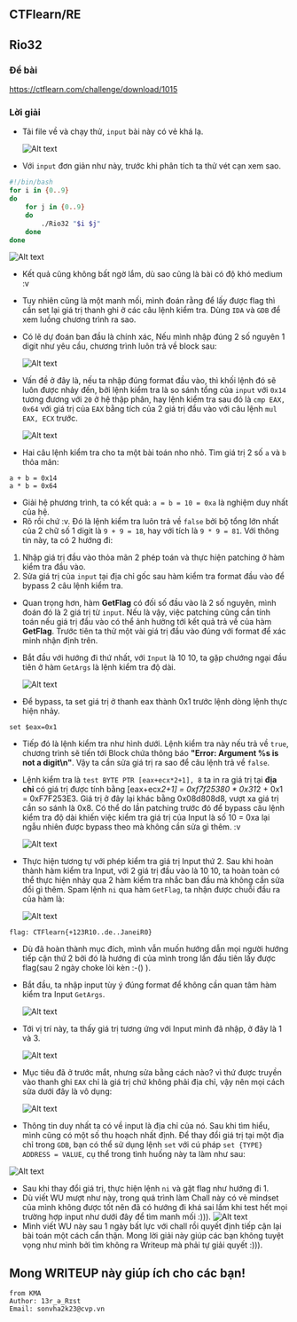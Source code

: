 ## CTFlearn/RE

## Rio32

### Đề bài

https://ctflearn.com/challenge/download/1015

### Lời giải

- Tải file về và chạy thử, `input` bài này có vẻ khá lạ.

  ![Alt text](IMG/Rio32/image.png)

- Với `input` đơn giản như này, trước khi phân tích ta thử vét cạn xem sao.

```bash script
#!/bin/bash
for i in {0..9}
do
    for j in {0..9}
    do
        ./Rio32 "$i $j"
    done
done
```

![Alt text](IMG/Rio32/image-1.png)

- Kết quả cũng không bất ngờ lắm, dù sao cũng là bài có độ khó medium :v
- Tuy nhiên cũng là một manh mối, mình đoán rằng để lấy được flag thì cần set lại giá trị thanh ghi ở các câu lệnh kiểm tra. Dùng `IDA` và `GDB` để xem luồng chương trình ra sao.

- Có lẽ dự đoán ban đầu là chính xác, Nếu mình nhập đúng 2 số nguyên 1 digit như yêu cầu, chương trình luôn trả về block sau:

  ![Alt text](IMG/Rio32/image-2.png)

- Vấn đề ở đây là, nếu ta nhập đúng format đầu vào, thì khối lệnh đó sẽ luôn được nhảy đến, bởi lệnh kiểm tra là so sánh tổng của `input` với `0x14` tương đương với `20` ở hệ thập phân, hay lệnh kiểm tra sau đó là `cmp EAX, 0x64` với giá trị của `EAX` bằng tích của 2 giá trị đầu vào với câu lệnh `mul EAX, ECX` trước.

  ![Alt text](IMG/Rio32/image-3.png)

- Hai câu lệnh kiểm tra cho ta một bài toán nho nhỏ. Tìm giá trị 2 số `a` và `b` thỏa mãn:

```
a + b = 0x14
a * b = 0x64
```

- Giải hệ phương trình, ta có kết quả: `a = b = 10 = 0xa` là nghiệm duy nhất của hệ.
- Rõ rồi chứ :v. Đó là lệnh kiểm tra luôn trả về `false` bởi bộ tổng lớn nhất của 2 chữ số 1 digit là `9 + 9 = 18`, hay với tích là `9 * 9 = 81`. Với thông tin này, ta có 2 hướng đi:

1. Nhập giá trị đầu vào thỏa mãn 2 phép toán và thực hiện patching ở hàm kiểm tra đầu vào.
2. Sửa giá trị của `input` tại địa chỉ gốc sau hàm kiểm tra format đầu vào để bypass 2 câu lệnh kiểm tra.

- Quan trọng hơn, hàm **GetFlag** có đối số đầu vào là 2 số nguyên, mình đoán đó là 2 giá trị từ `input`. Nếu là vậy, việc patching cũng cần tính toán nếu giá trị đầu vào có thể ảnh hưởng tới kết quả trả về của hàm **GetFlag**. Trước tiên ta thử một vài giá trị đầu vào đúng với format để xác minh nhận định trên.

- Bắt đầu với hướng đi thứ nhất, với `Input` là 10 10, ta gặp chướng ngại đầu tiên ở hàm `GetArgs` là lệnh kiểm tra độ dài.

  ![Alt text](IMG/Rio32/image-4.png)

- Để bypass, ta set giá trị ở thanh eax thành 0x1 trước lệnh dòng lệnh thực hiện nhảy.

```
set $eax=0x1
```

- Tiếp đó là lệnh kiểm tra như hình dưới. Lệnh kiểm tra này nếu trả về `true`, chương trình sẽ tiến tới Block chứa thông báo **"Error: Argument %s is not a digit\n"**. Vậy ta cần sửa giá trị ra sao để câu lệnh trả về `false`.
- Lệnh kiểm tra là `test BYTE PTR [eax+ecx*2+1], 8` ta in ra giá trị tại **địa chỉ** có giá trị được tính bằng [eax+ecx*2+1] = 0xf7f25380 * 0x31*2 + 0x1 = 0xF7F253E3. Giá trị ở đây lại khác bằng 0x08d808d8, vượt xa giá trị cần so sánh là 0x8. Có thể do lần patching trước đó để bypass câu lệnh kiểm tra độ dài khiến việc kiểm tra giá trị của Input là số 10 = 0xa lại ngẫu nhiên được bypass theo mà không cần sửa gì thêm. :v

  ![Alt text](IMG/Rio32/image-5.png)

- Thực hiện tương tự với phép kiểm tra giá trị Input thứ 2. Sau khi hoàn thành hàm kiểm tra Input, với 2 giá trị đầu vào là 10 10, ta hoàn toàn có thể thực hiện nhảy qua 2 hàm kiểm tra nhắc ban đầu mà không cần sửa đổi gì thêm. Spam lệnh `ni` qua hàm `GetFlag`, ta nhận được chuỗi đầu ra của hàm là:

  ![Alt text](IMG/Rio32/image-6.png)

```
flag: CTFlearn{+123R10..de..JaneiR0}
```

- Dù đã hoàn thành mục đích, mình vẫn muốn hướng dẫn mọi người hướng tiếp cận thứ 2 bởi đó là hướng đi của mình trong lần đầu tiên lấy được flag(sau 2 ngày choke lòi kèn :-() ).

- Bắt đầu, ta nhập input tùy ý đúng format để không cần quan tâm hàm kiểm tra Input `GetArgs`.

  ![Alt text](IMG/Rio32/image-7.png)

- Tới vị trí này, ta thấy giá trị tương ứng với Input mình đã nhập, ở đây là 1 và 3.

  ![Alt text](IMG/Rio32/image-8.png)

- Mục tiêu đã ở trước mắt, nhưng sửa bằng cách nào? vì thứ được truyền vào thanh ghi `EAX` chỉ là giá trị chứ không phải địa chỉ, vậy nên mọi cách sửa dưới đây là vô dụng:

  ![Alt text](IMG/Rio32/image-9.png)

- Thông tin duy nhất ta có về input là địa chỉ của nó. Sau khi tìm hiểu, mình cũng có một số thu hoạch nhất định. Để thay đổi giá trị tại một địa chỉ trong `GDB`, bạn có thể sử dụng lệnh `set` với cú pháp `set {TYPE} ADDRESS = VALUE`, cụ thể trong tình huống này ta làm như sau:

![Alt text](IMG/Rio32/image-10.png)

- Sau khi thay đổi giá trị, thực hiện lệnh `ni` và gặt flag như hướng đi 1.
- Dù viết WU mượt như này, trong quá trình làm Chall này có vẻ mindset của mình không được tốt nên đã có hướng đi khá sai lầm khi test hết mọi trường hợp input như dưới đây để tìm manh mối :))).
  ![Alt text](IMG/Rio32/image-11.png)
- Mình viết WU này sau 1 ngày bất lực với chall rồi quyết định tiếp cận lại bài toán một cách cẩn thận. Mong lời giải này giúp các bạn không tuyệt vọng như mình bởi tìm không ra Writeup mà phải tự giải quyết :))).

## Mong WRITEUP này giúp ích cho các bạn!

```
from KMA
Author: 13r_ə_Rɪst
Email: sonvha2k23@cvp.vn
```
